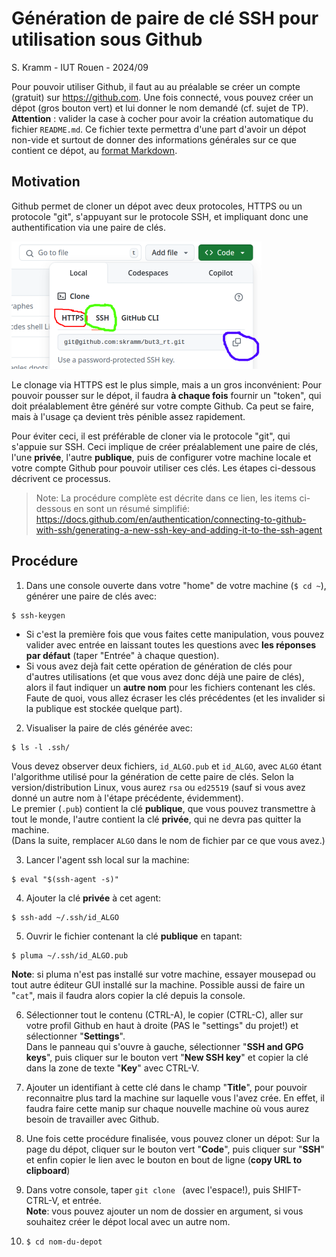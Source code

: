 # Génération de paire de clé SSH pour utilisation sous Github

S. Kramm - IUT Rouen - 2024/09

Pour pouvoir utiliser Github, il faut au au préalable se créer un compte (gratuit) sur https://github.com.
Une fois connecté, vous pouvez créer un dépot (gros bouton vert)
et lui donner le nom demandé (cf. sujet de TP).  
**Attention** : valider la case à cocher pour avoir la création automatique du fichier `README.md`.
Ce fichier texte permettra d'une part d'avoir un dépot non-vide et surtout de donner des informations générales sur ce que contient ce dépot, au [format Markdown](https://fr.wikipedia.org/wiki/Markdown).

## Motivation

Github permet de cloner un dépot avec deux protocoles, HTTPS ou un protocole "git", s'appuyant sur le protocole SSH, et impliquant donc une authentification via une paire de clés.

![gh](gh2_400.png)

Le clonage via HTTPS est le plus simple, mais a un gros inconvénient:
Pour pouvoir pousser sur le dépot, il faudra **à chaque fois** fournir un "token", qui doit préalablement être généré sur votre compte Github.
Ca peut se faire, mais à l'usage ça devient très pénible assez rapidement.

Pour éviter ceci, il est préférable de cloner via le protocole "git", qui s'appuie sur SSH.
Ceci implique de créer préalablement une paire de clés, l'une **privée**, l'autre **publique**, puis de configurer votre machine locale et votre compte Github pour pouvoir utiliser ces clés.
Les étapes ci-dessous décrivent ce processus.

> Note: La procédure complète est décrite dans ce lien, les items ci-dessous en sont un résumé simplifié:
> https://docs.github.com/en/authentication/connecting-to-github-with-ssh/generating-a-new-ssh-key-and-adding-it-to-the-ssh-agent

## Procédure

1. Dans une console ouverte dans votre "home" de votre machine (`$ cd ~`), générer une paire de clés avec:
```
$ ssh-keygen
```
- Si c'est la première fois que vous faites cette manipulation, vous pouvez valider avec entrée en laissant toutes les questions avec **les réponses par défaut**
(taper "Entrée" à chaque question).
- Si vous avez dejà fait cette opération de génération de clés pour d'autres utilisations (et que vous avez donc déjà une paire de clés), alors il faut indiquer un **autre nom** pour les fichiers contenant les clés.
Faute de quoi, vous allez écraser les clés précédentes (et les invalider si la publique est stockée quelque part).

2. Visualiser la paire de clés générée avec:
```
$ ls -l .ssh/
```
Vous devez observer deux fichiers, `id_ALGO.pub` et `id_ALGO`, avec `ALGO` étant l'algorithme utilisé pour la génération de cette paire de clés.
Selon la version/distribution Linux, vous aurez `rsa` ou `ed25519`
(sauf si vous avez donné un autre nom à l'étape précédente, évidemment).  
Le premier (`.pub`) contient la clé **publique**, que vous pouvez transmettre à tout le monde, l'autre contient la clé **privée**, qui ne devra pas quitter la machine.  
(Dans la suite, remplacer `ALGO` dans le nom de fichier par ce que vous avez.)

3. Lancer l'agent ssh local sur la machine:
```
$ eval "$(ssh-agent -s)"
```

4. Ajouter la clé **privée** à cet agent:
```
$ ssh-add ~/.ssh/id_ALGO
```

5. Ouvrir le fichier contenant la clé **publique** en tapant:
```
$ pluma ~/.ssh/id_ALGO.pub
```
__Note__: si pluma n'est pas installé sur votre machine, essayer mousepad ou tout autre éditeur GUI installé sur la machine. Possible aussi de faire un "`cat`", mais il faudra alors copier la clé depuis la console.

6. Sélectionner tout le contenu (CTRL-A), le copier (CTRL-C), aller sur votre profil Github en haut à droite (PAS le "settings" du projet!) et sélectionner "__Settings__".  
Dans le panneau qui s'ouvre à gauche, sélectionner "__SSH and GPG keys__", puis cliquer sur le bouton vert "__New SSH key__" et copier la clé dans la zone de texte "__Key__" avec CTRL-V.

7. Ajouter un identifiant à cette clé dans le champ "__Title__", pour pouvoir reconnaitre plus tard la machine sur laquelle vous l'avez crée.
En effet, il faudra faire cette manip sur chaque nouvelle machine où vous aurez besoin de travailler avec Github.

8. Une fois cette procédure finalisée, vous pouvez cloner un dépot:
Sur la page du dépot, cliquer sur le bouton vert "__Code__", puis cliquer sur "__SSH__" et enfin copier le lien avec le bouton en bout de ligne
(__copy URL to clipboard__)

9. Dans votre console, taper `git clone ` (avec l'espace!), puis SHIFT-CTRL-V, et entrée.  
__Note__: vous pouvez ajouter un nom de dossier en argument, si vous souhaitez créer le dépot local avec un autre nom.

10. `$ cd nom-du-depot`


